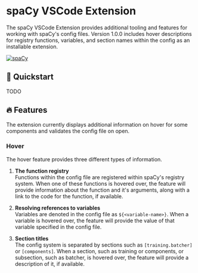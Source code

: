 # spaCy VSCode Extension

The spaCy VSCode Extension provides additional tooling and features for working with spaCy's config files. Version 1.0.0 includes hover descriptions for registry functions, variables, and section names within the config as an installable extension. 

[![spaCy](https://img.shields.io/static/v1?label=made%20with%20%E2%9D%A4%20for&message=spaCy&color=09a3d5&style=flat-square)](https://spacy.io)

## 🚀 Quickstart
TODO

## 🔥 Features
The extension currently displays additional information on hover for some components and validates the config file on open.

### Hover
The hover feature provides three different types of information. 

1) **The function registry**  
Functions within the config file are registered within spaCy's registry system. When one of these functions is hovered over, the feature will provide information about the function and it's arguments, along with a link to the code for the function, if available. 

2) **Resolving references to variables**  
Variables are denoted in the config file as `${<variable-name>}`. When a variable is hovered over, the feature will provide the value of that variable specified in the config file. 

3) **Section titles**  
The config system is separated by sections such as `[training.batcher]` or `[components]`. When a section, such as training or components, or subsection, such as batcher, is hovered over, the feature will provide a description of it, if available.
